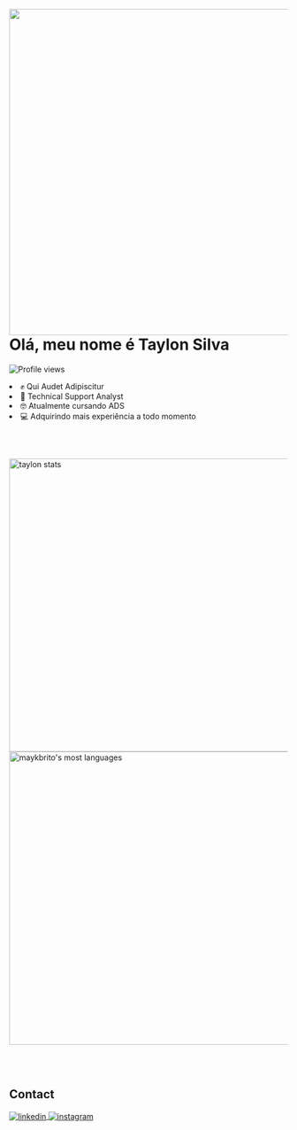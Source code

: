 <img align="right" height="590em" 
  src="https://raw.githubusercontent.com/gist/Taylon-arch/ccd757d3470c1041145c21051d540f98/raw/6fb186e72473539b6c322f9d34246b19fea04294/githubcar.svg"/>

<h1 align="left">Olá, meu nome é Taylon Silva</h1>

<p align="left"> <img src="https://komarev.com/ghpvc/?username=taylon-arch&color=yellow" alt="Profile views" /> </p>

 <li>✊ Qui Audet Adipiscitur</li> 
 <li>🤖 Technical Support Analyst</li> 
 <li>🤓 Atualmente cursando ADS</li>
 <li>💻 Adquirindo mais experiência a todo momento</li>

<br><br>

<p align="left">
<img width="530em" src="https://github-readme-stats.vercel.app/api?username=taylon&show_icons=true&theme=vision-friendly-dark" alt="taylon stats"/>
<img width="530em" src="https://github-readme-stats.vercel.app/api/top-langs/?username=Taylon-march&layout=compact&theme=vision-friendly-dark" alt="maykbrito's most languages"/>
</p>

<!--

<br><br>

## 🛠 &nbsp;Tech Stack

![JavaScript](https://img.shields.io/badge/-JavaScript-05122A?style=flat&logo=javascript)&nbsp;
![Node.js](https://img.shields.io/badge/-Node.js-05122A?style=flat&logo=node.js)&nbsp;
![HTML](https://img.shields.io/badge/-HTML-05122A?style=flat&logo=HTML5)&nbsp;
![CSS](https://img.shields.io/badge/-CSS-05122A?style=flat&logo=CSS3&logoColor=1572B6)&nbsp;
![React](https://img.shields.io/badge/-React-05122A?style=flat&logo=react)&nbsp;
![Git](https://img.shields.io/badge/-Git-05122A?style=flat&logo=git)&nbsp;
![GitHub](https://img.shields.io/badge/-GitHub-05122A?style=flat&logo=github)&nbsp;
![Markdown](https://img.shields.io/badge/-Markdown-05122A?style=flat&logo=markdown)&nbsp;
![Visual Studio Code](https://img.shields.io/badge/-Visual%20Studio%20Code-05122A?style=flat&logo=visual-studio-code&logoColor=007ACC)&nbsp;
![PostgreSQL](https://img.shields.io/badge/-PostgreSQL-05122A?style=flat&logo=postgresql)&nbsp;
![SQLite](https://img.shields.io/badge/-SQLite-05122A?style=flat&logo=sqlite)&nbsp;

<br><br>

## ⚙️ &nbsp;GitHub Analytics

<p align="left">
<img width="530em" src="https://github-readme-stats.vercel.app/api?username=taylon&show_icons=true&theme=vision-friendly-dark" alt="maykbrito's stats"/>
<img width="530em" src="https://github-readme-stats.vercel.app/api/top-langs/?username=maykbrito&layout=compact&theme=vision-friendly-dark" alt="maykbrito's most languages"/>
</p>
-->

<br><br>

## Contact

<a href="https://www.linkedin.com/in/taylon-silva-75185b179/" target="_blank">
  <img align="center" src="https://img.shields.io/badge/-linkedin-05122A?style=flat&logo=linkedin" alt="linkedin"/>
</a>
<a href="https://www.instagram.com/taylon_tay/" target="_blank">
 <img align="center" src="https://img.shields.io/badge/-Instagram-05122A?style=flat&logo=instagram" alt="instagram"/>
</a>
</p>

<!--

<img width="490em" src="https://github-readme-twitter-gazf.vercel.app/api?id=maykbrito&layout=wide&show_reply=off&show_retweet=off" />

**maykbrito/maykbrito** is a ✨ _special_ ✨ repository because its `README.md` (this file) appears on your GitHub profile.

Here are some ideas to get you started:

- 🔭 I’m currently working on ...
- 🌱 I’m currently learning ...
- 👯 I’m looking to collaborate on ...
- 🤔 I’m looking for help with ...
- 💬 Ask me about ...
- 📫 How to reach me: ...
- 😄 Pronouns: ...
- ⚡ Fun fact: ...

-->

